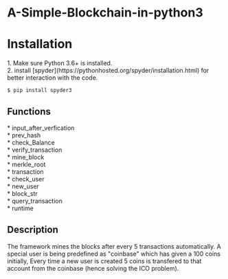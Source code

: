 # A-Simple-Blockchain-in-python3

<h1> Installation</h1>
  1. Make sure Python 3.6+ is installed.<br>
  2. install [spyder](https://pythonhosted.org/spyder/installation.html) for better interaction with the code.
  
  
  ```
  $ pip install spyder3
 ```
 
 
<h2> Functions </h2>
  * input_after_verfication<br>
  * prev_hash<br>
  * check_Balance<br>
  * verify_transaction<br>
  * mine_block<br>
  * merkle_root<br>
  * transaction<br>
  * check_user<br>
  * new_user<br>
  * block_str<br>
  * query_transaction<br>
  * runtime<br>
  
  
<h2>Description</h2>
  
The framework mines the blocks after every 5 transactions automatically.
A special user is being predefined as "coinbase" which has given a 100 coins initially, Every time a new user is created 5 coins is transfered to that account from the coinbase (hence solving the ICO problem).
  
  
  
